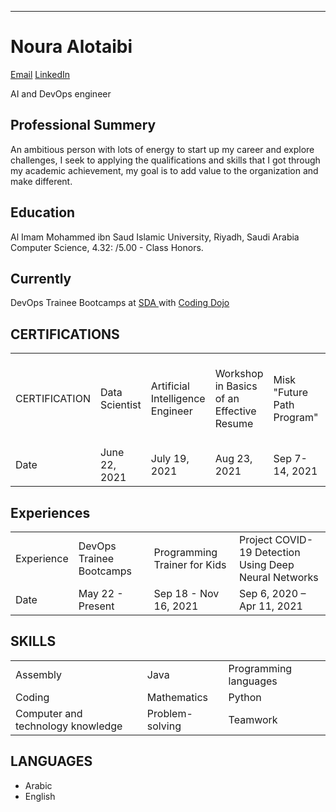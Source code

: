 ---
# Noura Alotaibi
<div id="webaddress">
<a href="chandradeoarya@gmail.com">Email</a>
<a href="https://www.linkedin.com/in/noura-alotaibi-5980bb18a"> LinkedIn</a>
</div>

AI and DevOps engineer


## Professional Summery

An ambitious person with lots of energy to start up my career and explore challenges, I seek to applying the qualifications and skills that I got through my academic achievement, my goal is to add value to the organization and make different.


## Education

Al Imam Mohammed ibn Saud Islamic University, Riyadh, Saudi Arabia
Computer Science, 4.32: /5.00 - Class Honors.

## Currently

DevOps Trainee Bootcamps at <a href="https://sda.edu.sa/">SDA </a> with <a href="https://www.codingdojo.com/"> Coding Dojo</a>

## CERTIFICATIONS

<table style="width:100%">
  <tr>
  <td>CERTIFICATION</td>
    <td>Data Scientist</td>
    <td>Artificial Intelligence Engineer</td>
    <td>Workshop in Basics of an Effective Resume</td>
    <td>Misk "Future Path Program"</td>
    <td>Artificial Intelligence in The Service of Renewable Energy Applications</td>
    <td>Computer Vision and Artificial Intelligence</td>
    <td>User Experience Design</td>
  </tr>
  <tr>
  <td>Date</td>
    <td>June 22, 2021</td>
    <td>July 19, 2021</td>
    <td>Aug 23, 2021</td>
    <td>Sep 7-14, 2021</td>
    <td>Mar 9, 2022</td>
    <td>Mar 20-24, 2022</td>
    <td>Mar 27 - Apr 17, 2022</td>
  </tr>
</table>



## Experiences

<table style="width:100%">
  <tr>
  <td>Experience</td>
    <td>DevOps Trainee Bootcamps</td>
    <td>Programming Trainer for Kids</td>
    <td>Project COVID-19 Detection Using Deep Neural Networks</td>
  </tr>
  <tr>
   <td>Date</td>
    <td>May 22 - Present</td>
    <td>Sep 18 - Nov 16, 2021</td>
    <td>Sep 6, 2020 – Apr 11, 2021</td>
  </tr>
</table>


## SKILLS
<table style="width:100%">
<tr>
    <td>Assembly</td>
    <td>Java</td>
    <td>Programming languages</td>
</tr>

<tr>
    <td>Coding</td>
    <td>Mathematics</td>
    <td>Python</td>
</tr>

<tr>
    <td>Computer and technology knowledge</td>
    <td>Problem-solving</td>
    <td>Teamwork</td>
</tr>
</table>

## LANGUAGES
<ul>
  <li>Arabic</li>
  <li>English</li>
</ul>  
<!-- ### Footer

Last updated: June 2022 -->

